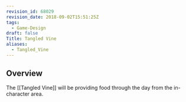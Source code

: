 ```yaml
---
revision_id: 68029
revision_date: 2018-09-02T15:51:25Z
tags:
  - Game-Design
draft: false
Title: Tangled Vine
aliases:
  - Tangled_Vine
---
```

## Overview
The [[Tangled Vine]] will be providing food through the day from the in-character area.